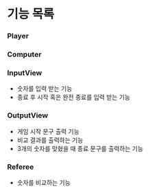 # 기능 목록

### Player

### Computer

### InputView
- 숫자를 입력 받는 기능
- 종료 후 시작 혹은 완전 종료를 입력 받는 기능
### OutputView
- 게임 시작 문구 출력 기능
- 비교 결과를 출력하는 기능
- 3개의 숫자를 맞혔을 때 종료 문구를 출력하는 기능
### Referee
- 숫자를 비교하는 기능